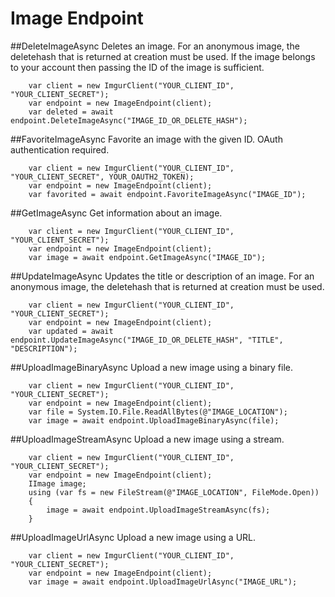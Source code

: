 # Image Endpoint

##DeleteImageAsync
Deletes an image. For an anonymous image, the deletehash that is returned at creation must be used.
If the image belongs to your account then passing the ID of the image is sufficient.

		var client = new ImgurClient("YOUR_CLIENT_ID", "YOUR_CLIENT_SECRET");
		var endpoint = new ImageEndpoint(client);
		var deleted = await endpoint.DeleteImageAsync("IMAGE_ID_OR_DELETE_HASH");

##FavoriteImageAsync
Favorite an image with the given ID. OAuth authentication required.

		var client = new ImgurClient("YOUR_CLIENT_ID", "YOUR_CLIENT_SECRET", YOUR_OAUTH2_TOKEN);
		var endpoint = new ImageEndpoint(client);
		var favorited = await endpoint.FavoriteImageAsync("IMAGE_ID");

##GetImageAsync
Get information about an image.

		var client = new ImgurClient("YOUR_CLIENT_ID", "YOUR_CLIENT_SECRET");
		var endpoint = new ImageEndpoint(client);
		var image = await endpoint.GetImageAsync("IMAGE_ID");

##UpdateImageAsync
Updates the title or description of an image. 
For an anonymous image, the deletehash that is returned at creation must be used.

		var client = new ImgurClient("YOUR_CLIENT_ID", "YOUR_CLIENT_SECRET");
		var endpoint = new ImageEndpoint(client);
		var updated = await endpoint.UpdateImageAsync("IMAGE_ID_OR_DELETE_HASH", "TITLE", "DESCRIPTION");

##UploadImageBinaryAsync
Upload a new image using a binary file.

		var client = new ImgurClient("YOUR_CLIENT_ID", "YOUR_CLIENT_SECRET");
		var endpoint = new ImageEndpoint(client);
		var file = System.IO.File.ReadAllBytes(@"IMAGE_LOCATION");
		var image = await endpoint.UploadImageBinaryAsync(file);

##UploadImageStreamAsync
Upload a new image using a stream.

		var client = new ImgurClient("YOUR_CLIENT_ID", "YOUR_CLIENT_SECRET");
		var endpoint = new ImageEndpoint(client);
		IImage image;
		using (var fs = new FileStream(@"IMAGE_LOCATION", FileMode.Open))
		{
			image = await endpoint.UploadImageStreamAsync(fs);
		}

##UploadImageUrlAsync
Upload a new image using a URL.

		var client = new ImgurClient("YOUR_CLIENT_ID", "YOUR_CLIENT_SECRET");
		var endpoint = new ImageEndpoint(client);
		var image = await endpoint.UploadImageUrlAsync("IMAGE_URL");